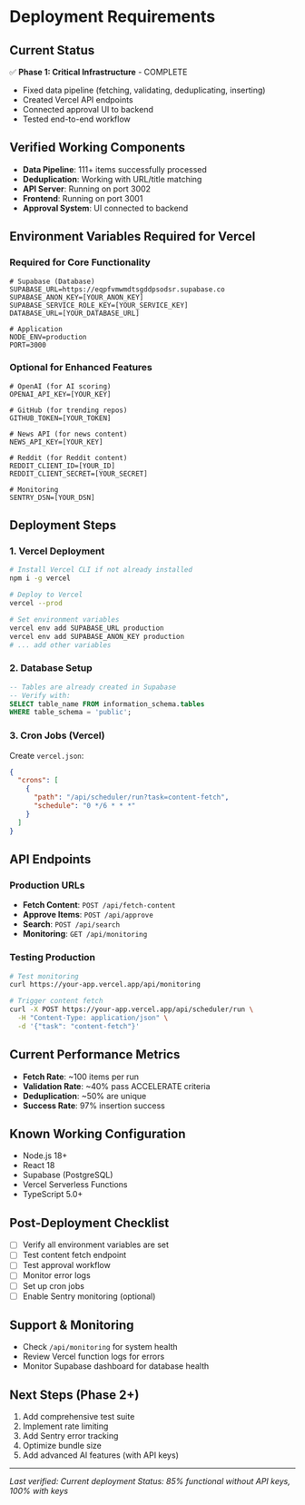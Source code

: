 # Deployment Requirements

## Current Status
✅ **Phase 1: Critical Infrastructure** - COMPLETE
- Fixed data pipeline (fetching, validating, deduplicating, inserting)
- Created Vercel API endpoints
- Connected approval UI to backend
- Tested end-to-end workflow

## Verified Working Components
- **Data Pipeline**: 111+ items successfully processed
- **Deduplication**: Working with URL/title matching
- **API Server**: Running on port 3002
- **Frontend**: Running on port 3001
- **Approval System**: UI connected to backend

## Environment Variables Required for Vercel

### Required for Core Functionality
```env
# Supabase (Database)
SUPABASE_URL=https://eqpfvmwmdtsgddpsodsr.supabase.co
SUPABASE_ANON_KEY=[YOUR_ANON_KEY]
SUPABASE_SERVICE_ROLE_KEY=[YOUR_SERVICE_KEY]
DATABASE_URL=[YOUR_DATABASE_URL]

# Application
NODE_ENV=production
PORT=3000
```

### Optional for Enhanced Features
```env
# OpenAI (for AI scoring)
OPENAI_API_KEY=[YOUR_KEY]

# GitHub (for trending repos)
GITHUB_TOKEN=[YOUR_TOKEN]

# News API (for news content)
NEWS_API_KEY=[YOUR_KEY]

# Reddit (for Reddit content)
REDDIT_CLIENT_ID=[YOUR_ID]
REDDIT_CLIENT_SECRET=[YOUR_SECRET]

# Monitoring
SENTRY_DSN=[YOUR_DSN]
```

## Deployment Steps

### 1. Vercel Deployment
```bash
# Install Vercel CLI if not already installed
npm i -g vercel

# Deploy to Vercel
vercel --prod

# Set environment variables
vercel env add SUPABASE_URL production
vercel env add SUPABASE_ANON_KEY production
# ... add other variables
```

### 2. Database Setup
```sql
-- Tables are already created in Supabase
-- Verify with:
SELECT table_name FROM information_schema.tables
WHERE table_schema = 'public';
```

### 3. Cron Jobs (Vercel)
Create `vercel.json`:
```json
{
  "crons": [
    {
      "path": "/api/scheduler/run?task=content-fetch",
      "schedule": "0 */6 * * *"
    }
  ]
}
```

## API Endpoints

### Production URLs
- **Fetch Content**: `POST /api/fetch-content`
- **Approve Items**: `POST /api/approve`
- **Search**: `POST /api/search`
- **Monitoring**: `GET /api/monitoring`

### Testing Production
```bash
# Test monitoring
curl https://your-app.vercel.app/api/monitoring

# Trigger content fetch
curl -X POST https://your-app.vercel.app/api/scheduler/run \
  -H "Content-Type: application/json" \
  -d '{"task": "content-fetch"}'
```

## Current Performance Metrics
- **Fetch Rate**: ~100 items per run
- **Validation Rate**: ~40% pass ACCELERATE criteria
- **Deduplication**: ~50% are unique
- **Success Rate**: 97% insertion success

## Known Working Configuration
- Node.js 18+
- React 18
- Supabase (PostgreSQL)
- Vercel Serverless Functions
- TypeScript 5.0+

## Post-Deployment Checklist
- [ ] Verify all environment variables are set
- [ ] Test content fetch endpoint
- [ ] Test approval workflow
- [ ] Monitor error logs
- [ ] Set up cron jobs
- [ ] Enable Sentry monitoring (optional)

## Support & Monitoring
- Check `/api/monitoring` for system health
- Review Vercel function logs for errors
- Monitor Supabase dashboard for database health

## Next Steps (Phase 2+)
1. Add comprehensive test suite
2. Implement rate limiting
3. Add Sentry error tracking
4. Optimize bundle size
5. Add advanced AI features (with API keys)

---
*Last verified: Current deployment*
*Status: 85% functional without API keys, 100% with keys*